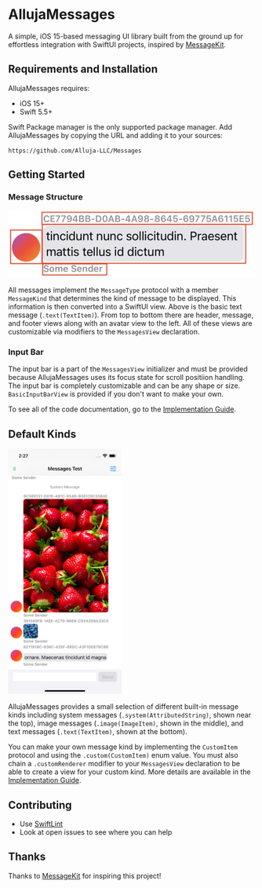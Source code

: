 # AllujaMessages

A simple, iOS 15-based messaging UI library built from the ground up for effortless integration with SwiftUI projects, inspired by [MessageKit](https://github.com/MessageKit/MessageKit).

## Requirements and Installation
AllujaMessages requires:
- iOS 15+
- Swift 5.5+

Swift Package manager is the only supported package manager. Add AllujaMessages by copying the URL and adding it to your sources:

```
https://github.com/Alluja-LLC/Messages
```

## Getting Started

### Message Structure
![Message Structure Diagram](./Assets/MessageLayout.png)

All messages implement the `MessageType` protocol with a member `MessageKind` that determines the kind of message to be displayed. This information is then converted into a SwiftUI view. Above is the basic text message (`.text(TextItem)`). From top to bottom there are header, message, and footer views along with an avatar view to the left. All of these views are customizable via modifiers to the `MessagesView` declaration.

### Input Bar
The input bar is a part of the `MessagesView` initializer and must be provided because AllujaMessages uses its focus state for scroll positiion handling. The input bar is completely customizable and can be any shape or size. `BasicInputBarView` is provided if you don't want to make your own.

To see all of the code documentation, go to the [Implementation Guide](./Documentation/ImplementationGuide.md).

## Default Kinds
<img src="./Assets/SampleChat.png" alt="Sample of Different Message Kinds" height="500"/>

AllujaMessages provides a small selection of different built-in message kinds including system messages (`.system(AttributedString)`, shown near the top), image messages (`.image(ImageItem)`, shown in the middle), and text messages (`.text(TextItem)`, shown at the bottom). 

You can make your own message kind by implementing the `CustomItem` protocol and using the `.custom(CustomItem)` enum value. You must also chain a `.customRenderer` modifier to your `MessagesView` declaration to be able to create a view for your custom kind. More details are available in the [Implementation Guide](./Documentation/ImplementationGuide.md).

## Contributing
- Use [SwiftLint](https://github.com/realm/SwiftLint)
- Look at open issues to see where you can help

## Thanks
Thanks to [MessageKit](https://github.com/MessageKit/MessageKit) for inspiring this project!